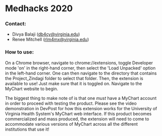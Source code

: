 # Medhacks 2020
### Contact:
* Divya Balaji (db4cy@virginia.edu)
* Renee Mitchell (rlm4mx@virginia.edu)

### How to use:
On a Chrome browser, navigate to chrome://extensions, toggle Developer mode 'on' in the right-hand corner, then select the 'Load Unpacked' option in the left-hand corner.  One can then navigate to the directory that contains the Project_Zindagi folder to select that folder.  Then, the extension is available to use!  Just make sure that it is toggled on.  Navigate to the MyChart website to begin.

The biggest thing to make note of is that one *must* have a MyChart account in order to proceed with testing the product.  Please see the video demonstration in DevPost for how this extension works for the University of Virginia Health System's MyChart web interface.  If this product becomes commercialized and mass produced, the extension will need to come to accommodate various versions of MyChart across all the different institutions that use it!
